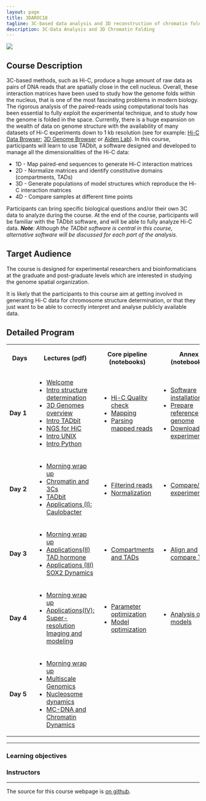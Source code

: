 ```yaml
---
layout: page
title: 3DAROC18
tagline: 3C-based data analysis and 3D reconstruction of chromatin folding
description: 3C-Data Analysis and 3D Chromatin Folding
---
```


![](IMAGE)

## Course Description

3C-based methods, such as Hi-C, produce a huge amount of raw data as pairs of DNA reads that are spatially close in the cell nucleus. Overall, these interaction matrices have been used to study how the genome folds within the nucleus, that is one of the most fascinating problems in modern biology. The rigorous analysis of the paired-reads using computational tools has been essential to fully exploit the experimental technique, and to study how the genome is folded in the space. Currently, there is a huge expansion on the wealth of data on genome structure with the availability of many datasets of Hi-C experiments down to 1 kb resolution (see for example: [Hi-C Data Browser](http://hic.umassmed.edu/welcome/welcome.php); [3D Genome Browser](http://promoter.bx.psu.edu/hi-c/view.php) or [Aiden Lab](http://www.aidenlab.org/data.html)). In this course, participants will learn to use TADbit, a software designed and developed to manage all the dimensionalities of the Hi-C data:

 - 1D - Map paired-end sequences to generate Hi-C interaction matrices
 - 2D - Normalize matrices and identify constitutive domains (compartments, TADs)
 - 3D - Generate populations of model structures which reproduce the Hi-C interaction matrices
 - 4D - Compare samples at different time points

Participants can bring specific biological questions and/or their own 3C data to analyze during the course. At the end of the course, participants will be familiar with the TADbit software, and will be able to fully analyze Hi-C data. 
*__Note__: Although the TADbit software is central in this course, alternative software will be discussed for each part of the analysis.*

## Target Audience

The course is designed for experimental researchers and bioinformaticians at the graduate and post-graduate levels which are interested in studying the genome spatial organization. 

It is likely that the participants to this course aim at getting involved in generating Hi-C data for  chromosome structure determination, or that they just want to be able to correctly interpret and analyse publicly available data.

## Detailed Program
 
<table>
  <tbody>
    <tr class="odd">
      <th style="padding: 15px">Days</th>
      <th style="padding: 15px">Lectures (pdf)</th>
      <th style="padding: 15px">Core pipeline (notebooks)</th>
      <th style="padding: 15px">Annex (notebooks)</th>
    </tr>
    <tr>
     <td><strong>Day 1</strong></td>
     <td>
       <ul>
        <li> <a href="/Presentations/Day1/01_20180917_Welcome.pdf">Welcome</a></li>
        <li> <a href="/Presentations/Day1/02_20180917_introduction_to_structure_determination.pdf">Intro structure determination</a></li>
        <li> <a href="/Presentations/Day1/03_20180917_3D-genomes_overview.pdf">3D Genomes overview</a></li>
        <li> <a href="/Presentations/Day1/04_20180917_Intro_TADbit.pdf">Intro TADbit</a></li>
        <li> <a href="/Presentations/Day1/05_20180917_NGS_for_HiC.pdf">NGS for HiC</a></li>
        <li> <a href="/Presentations/Day1/06_20180917_linux.pdf">Intro UNIX</a></li>
        <li> <a href="/Presentations/Day1/07_20180917_python.pdf">Intro Python</a></li>
       </ul>
     </td>
     <td>
       <ul>
        <li> <a href="/Notebooks/00-Hi-C%20quality%20check.ipynb">Hi-C Quality check</a></li>
        <li> <a href="/Notebooks/01-Mapping.ipynb">Mapping</a></li>
        <li> <a href="/Notebooks/02-Parsing%20mapped%20reads.ipynb">Parsing mapped reads</a></li>
       </ul>
    </td>
    <td>
       <ul>
        <li> <a href="/Notebooks/A0-Preparing%20your%20computer%20for%20HiC%20data%20analysis.ipynb">Software installation</a></li>
        <li> <a href="/Notebooks/A1-Preparation%20reference%20genome.ipynb">Prepare reference genome</a></li>
        <li> <a href="/Notebooks/A2-Download%20published%20Hi-C%20experiments.ipynb">Download Hi-C experiment</a></li>
       </ul>
    </td>
   </tr>
    <tr class="odd">
     <td><strong>Day 2</strong></td>
     <td>
       <ul>
        <li> <a href="/Presentations/Day2/01_20180918_Summary_of_day_1.pdf">Morning wrap up</a></li>
        <li> <a href="/Presentations/Day2/02_20180918_Chromatin_and_3Cs.pdf">Chromatin and 3Cs</a></li>
        <li> <a href="/Presentations/Day2/03_20180918_TADbit.pdf">TADbit</a></li>
        <li> <a href="/Presentations/Day2/04_20180918_Applications(II)_Caulobacter.pdf">Applications (I): Caulobacter</a></li>
       </ul>
     </td>
     <td>
       <ul>
        <li> <a href="/Notebooks/03-Filtering%20mapped%20reads.ipynb">Filterind reads</a></li>
        <li> <a href="/Notebooks/04-Bin-filtering%20and%20normalization.ipynb">Normalization</a></li>
       </ul>
    </td>
    <td>
       <ul>
        <li> <a href="/Notebooks/A3-Compare%20and%20merge%20Hi-C%20experiments.ipynb">Compare/merge experiments</a></li>
       </ul>
    </td>
   </tr>
   <tr>
     <td><strong>Day 3</strong></td>
     <td>
       <ul>
        <li> <a href="/Presentations/Day3/01_20180919_Summary_of_day_2.pdf">Morning wrap up</a></li>
        <li> <a href="/Presentations/Day3/02_20180919_Applications(II)_TAD_hormone.pdf">Applications(II) TAD hormone</a></li>
        <li> <a href="/Presentations/Day3/02_20180920_Applications(IIIa)_SOX2Dynamics.pdf">Applications (III) SOX2 Dynamics</a></li>
       </ul>
     </td>
     <td>
       <ul>
        <li> <a href="/Notebooks/05-Compartments%20and%20TADs.ipynb">Compartments and TADs</a></li>
       </ul>
    </td>
    <td>
       <ul>
        <li> <a href="/Notebooks/A4-Align%20and%20compare%20TADs.ipynb">Align and compare TADs</a></li>
       </ul>
    </td>
   </tr>
   <tr class="odd">
     <td><strong>Day 4</strong></td>
     <td> 
      <ul>
        <li> <a href="/Presentations/Day4/01_20180920_Summary_of_day_3.pdf">Morning wrap up</a></li>
        <li> <a href="/Presentations/Day4/03_20180920_Applications(IIIb)_IMGR.pdf">Applications(IV): Super-resolution Imaging and modeling</a></li>
       </ul>
     </td>
     <td>
       <ul>
        <li> <a href="/Notebooks/06a-Modeling%20-%20parameter%20optimization.ipynb">Parameter optimization</a></li>
        <li> <a href="/Notebooks/06b-Modeling%20-%20model%20optimization.ipynb">Model optimization</a></li>
       </ul>
    </td>
    <td>
       <ul>
        <li> <a href="/Notebooks/A5-Modeling%20-%20analysis%20of%203D%20models.ipynb">Analysis of 3D models</a></li>
       </ul>
    </td>
   </tr>
    <tr>
     <td><strong>Day 5</strong></td>
     <td> 
      <ul>
        <li> <a href="/Presentations/Day5/01_20180921_Summary_of_day_4.pdf">Morning wrap up</a></li>
        <li> <a href="/Presentations/Day5/02_20180921_MuG.pdf">Multiscale Genomics</a></li>
        <li> <a href="/Presentations/Day5/NucDyn_3DAROC18.pdf">Nucleosome dynamics</a></li>
        <li> <a href="/Presentations/Day5/3DAROC_mcdna_chromdyn_juergenwalther_21_09_18.pdf">MC-DNA and Chromatin Dynamics</a></li>
       </ul>
     </td>
     <td></td>
     <td></td>
   </tr>
  </tbody>
</table>

---

### Learning objectives

### Instructors
---

The source for this course webpage is [on github](https://github.com/GTPB/Web_course_template).
